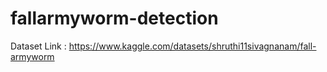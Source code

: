 # fallarmyworm-detection

Dataset Link : https://www.kaggle.com/datasets/shruthi11sivagnanam/fall-armyworm 
